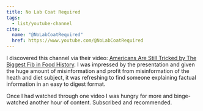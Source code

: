 ```yaml
---
title: No Lab Coat Required
tags:
  - list/youtube-channel
cite:
  name: "@NoLabCoatRequired"
  href: https://www.youtube.com/@NoLabCoatRequired
---
```


I discovered this channel via their video: [Americans Are Still Tricked by The Biggest Fib in Food History](https://www.youtube.com/watch?v=NXkdy9KDC1Q). I was impressed by the presentation and given the huge amount of misinformation and profit from misinformation of the heath and diet subject, it was refreshing to find someone explaining factual information in an easy to digest format.

Once I had watched through one video I was hungry for more and binge-watched another hour of content. Subscribed and recommended.
